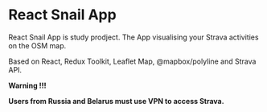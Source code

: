 # React Snail App

React Snail App is study prodject. 
The App visualising your Strava activities on the OSM map.

Based on React, Redux Toolkit, Leaflet Map, @mapbox/polyline and Strava API.




**Warning !!!**

**Users from Russia and Belarus must use VPN to access Strava.**
